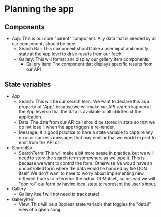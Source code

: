 # Planning the app

## Components
- App: This is our core "parent" component. Any data that is needed by all our components should be here.
    - Search Bar: This component should take a user input and modify state at the App level to drive results from our fetch.
    - Gallery: This will format and display our gallery item components.
        - Gallery Item: The component that displays specific results from our API

## State variables

- App
    - Search: This will be our search term. We want to declare this as a property of "App" because we will make our API search happen at the App level so that the data is available to all children of the application.
    - Data: The data from our API call should be stored in state so that we do not lose it when the app triggers a re-render.
    - Message: It is good practice to have a state variable to capture any error or success messages that may emit or that we would expect to emit from the API call.
- SearchBar
    - SearchTerm: This will make a bit more sense in practice, but we will need to store the search term somewhere as we type it. This is because we want to control the form. Otherwise we would have an uncontrolled form where the data would be handled by the DOM itself. We don't want to have to worry about implementing new, different hooks to reference the actual DOM itself, so instead we will "control" our form by having local state to represent the user's input.
- Gallery
    - Gallery itself will not need to track state!
- GalleryItem
    - View: This will be a Boolean state variable that toggles the "detail" view of a given song